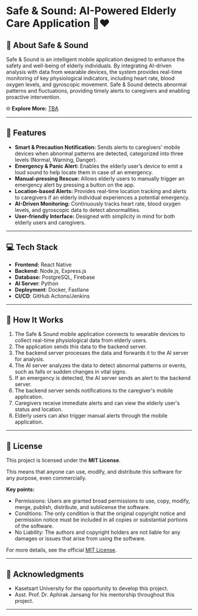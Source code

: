# Safe & Sound: AI-Powered Elderly Care Application 👵❤️

## 📖 About Safe & Sound
Safe & Sound is an intelligent mobile application designed to enhance the safety and well-being of elderly individuals. By integrating AI-driven analysis with data from wearable devices, the system provides real-time monitoring of key physiological indicators, including heart rate, blood oxygen levels, and gyroscopic movement. Safe & Sound detects abnormal patterns and fluctuations, providing timely alerts to caregivers and enabling proactive intervention.

🌐 **Explore More:** [TBA](#)

---

## 🚀 Features
-   **Smart & Precaution Notification:** Sends alerts to caregivers' mobile devices when abnormal patterns are detected, categorized into three levels (Normal, Warning, Danger).
-   **Emergency & Panic Alert:** Enables the elderly user’s device to emit a loud sound to help locate them in case of an emergency.
-   **Manual-pressing Rescue:** Allows elderly users to manually trigger an emergency alert by pressing a button on the app.
-   **Location-based Alerts:** Provides real-time location tracking and alerts to caregivers if an elderly individual experiences a potential emergency.
-   **AI-Driven Monitoring:** Continuously tracks heart rate, blood oxygen levels, and gyroscopic data to detect abnormalities.
-   **User-friendly Interface:** Designed with simplicity in mind for both elderly users and caregivers.

---

## 💻 Tech Stack
-   **Frontend:** React Native
-   **Backend:** Node.js, Express.js
-   **Database:** PostgreSQL, Firebase
-   **AI Server**: Python
-   **Deployment**: Docker, Fastlane
-   **CI/CD**: GitHub Actions/Jenkins

---

## 📖 How It Works
1.  The Safe & Sound mobile application connects to wearable devices to collect real-time physiological data from elderly users.
2.  The application sends this data to the backend server.
3.  The backend server processes the data and forwards it to the AI server for analysis.
4.  The AI server analyzes the data to detect abnormal patterns or events, such as falls or sudden changes in vital signs.
5.  If an emergency is detected, the AI server sends an alert to the backend server.
6.  The backend server sends notifications to the caregiver's mobile application.
7.  Caregivers receive immediate alerts and can view the elderly user's status and location.
8.  Elderly users can also trigger manual alerts through the mobile application.

---

## 📝 License
This project is licensed under the **MIT License**.

This means that anyone can use, modify, and distribute this software for any purpose, even commercially.

**Key points:**

* Permissions: Users are granted broad permissions to use, copy, modify, merge, publish, distribute, and sublicense the software.
* Conditions: The only condition is that the original copyright notice and permission notice must be included in all copies or substantial portions of the software.
* No Liability: The authors and copyright holders are not liable for any damages or issues that arise from using the software.

For more details, see the official [MIT License](https://mit-license.org/).

---

## 🌟 Acknowledgments
-   Kasetsart University for the opportunity to develop this project.
-   Asst. Prof. Dr. Aphirak Jansang for his mentorship throughout this project.

---

